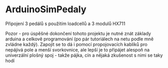 # ArduinoSimPedaly
Připojení 3 pedálů s použitím loadcellů a 3 modulů HX711

Pozor - pro úspěšné dokončení tohoto projektu je nutné znát základy arduina a celkově programování (po pár tutoriálech na netu podle mně zvládne každý). Zapojit se to dá i pomocí propojovacích kablíků pro nepájivá pole a menší svorkovnice, ale lepší je to připájet alespoň na univerzální plošný spoj - takže pájka, cín a nějaká zkušenost s nimi se taky hodí
